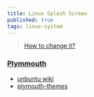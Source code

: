 ```yaml
---
title: Linux Splash Screen
published: true
tags: linux-system
---
```

> [How to change it?](https://chatgpt.com/share/67fdfdd4-46d0-800d-9741-ad469fedc367)

### [Plymmouth](https://www.freedesktop.org/wiki/Software/Plymouth/)

- [unbuntu wiki](https://wiki.ubuntu.com/Plymouth)
- [plymouth-themes](https://github.com/adi1090x/plymouth-themes?tab=readme-ov-file#plymouth-themes)


